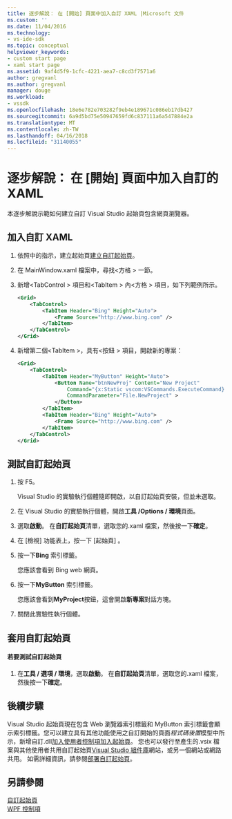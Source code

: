 ```yaml
---
title: 逐步解說： 在 [開始] 頁面中加入自訂 XAML |Microsoft 文件
ms.custom: ''
ms.date: 11/04/2016
ms.technology:
- vs-ide-sdk
ms.topic: conceptual
helpviewer_keywords:
- custom start page
- xaml start page
ms.assetid: 9af4d5f9-1cfc-4221-aea7-c8cd3f7571a6
author: gregvanl
ms.author: gregvanl
manager: douge
ms.workload:
- vssdk
ms.openlocfilehash: 18e6e782e703282f9eb4e189671c086eb17db427
ms.sourcegitcommit: 6a9d5bd75e50947659fd6c837111a6a547884e2a
ms.translationtype: MT
ms.contentlocale: zh-TW
ms.lasthandoff: 04/16/2018
ms.locfileid: "31140055"
---
```

# <a name="walkthrough-adding-custom-xaml-to-the-start-page"></a>逐步解說： 在 [開始] 頁面中加入自訂的 XAML
本逐步解說示範如何建立自訂 Visual Studio 起始頁包含網頁瀏覽器。  
  
## <a name="adding-custom-xaml"></a>加入自訂 XAML  
  
1.  依照中的指示，建立起始頁[建立自訂起始頁](../extensibility/creating-a-custom-start-page.md)。  
  
2.  在 MainWindow.xaml 檔案中，尋找\<方格 > 一節。  
  
3.  新增\<TabControl > 項目和\<TabItem > 內\<方格 > 項目，如下列範例所示。  
  
    ```xml  
    <Grid>  
        <TabControl>  
            <TabItem Header="Bing" Height="Auto">  
                <Frame Source="http://www.bing.com" />  
            </TabItem>  
        </TabControl>  
    </Grid>  
    ```  
  
4.  新增第二個\<TabItem >，具有\<按鈕 > 項目，開啟新的專案：  
  
    ```xml  
    <Grid>  
        <TabControl>  
            <TabItem Header="MyButton" Height="Auto">  
                <Button Name="btnNewProj" Content="New Project"   
                    Command="{x:Static vscom:VSCommands.ExecuteCommand}"  
                    CommandParameter="File.NewProject" >  
                </Button>  
            </TabItem>  
            <TabItem Header="Bing" Height="Auto">  
                <Frame Source="http://www.bing.com" />  
            </TabItem>  
        </TabControl>  
    </Grid>  
    ```  
  
## <a name="testing-the-custom-start-page"></a>測試自訂起始頁  
  
1.  按 F5。  
  
     Visual Studio 的實驗執行個體隨即開啟，以自訂起始頁安裝，但並未選取。  
  
2.  在 Visual Studio 的實驗執行個體，開啟**工具 /Options / 環境**頁面。  
  
3.  選取**啟動**。 在**自訂起始頁**清單，選取您的.xaml 檔案，然後按一下**確定**。  
  
4.  在 [檢視]  功能表上，按一下 [起始頁] 。  
  
5.  按一下**Bing**  索引標籤。  
  
     您應該會看到 Bing web 網頁。  
  
6.  按一下**MyButton**  索引標籤。  
  
     您應該會看到**MyProject**按鈕，這會開啟**新專案**對話方塊。  
  
7.  關閉此實驗性執行個體。  
  
## <a name="applying-the-custom-start-page"></a>套用自訂起始頁  
  
#### <a name="to-test-the-custom-start-page"></a>若要測試自訂起始頁  
  
1.  在**工具 / 選項 / 環境**，選取**啟動**。 在**自訂起始頁**清單，選取您的.xaml 檔案，然後按一下**確定**。  
  
## <a name="next-steps"></a>後續步驟  
 Visual Studio 起始頁現在包含 Web 瀏覽器索引標籤和 MyButton 索引標籤會顯示索引標籤。您可以建立具有其他功能使用之自訂開始的頁面*程式碼後置*模型中所示，新增自訂.dll[加入使用者控制項加入起始頁](../extensibility/adding-user-control-to-the-start-page.md)。 您也可以發行至產生的.vsix 檔案與其他使用者共用自訂起始頁[Visual Studio 組件庫](http://go.microsoft.com/fwlink/?LinkID=123847)網站，或另一個網站或網路共用。 如需詳細資訊，請參閱[部署自訂起始頁](../extensibility/deploying-custom-start-pages.md)。  
  
## <a name="see-also"></a>另請參閱  
 [自訂起始頁](../ide/customizing-the-start-page-for-visual-studio.md)   
 [WPF 控制項](http://msdn.microsoft.com/en-us/a0177167-d7db-4205-9607-8ae316952566)